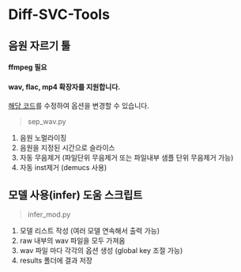# Diff-SVC-Tools

## 음원 자르기 툴
#### ffmpeg 필요
#### wav, flac, mp4 확장자를 지원합니다.

[해당 코드](https://github.com/Kor-SVS/Diff-SVC-Tools/blob/702680cff85765184d0c6903c46bd3a7a1f087af/sep_wav.py#L273-L277)를 수정하여 옵션을 변경할 수 있습니다.

> sep_wav.py

  1. 음원 노멀라이징
  2. 음원을 지정된 시간으로 슬라이스
  3. 자동 무음제거 (파일단위 무음제거 또는 파일내부 샘플 단위 무음제거 가능)
  4. 자동 inst제거 (demucs 사용)

## 모델 사용(infer) 도움 스크립트

> infer_mod.py

  1. 모델 리스트 작성 (여러 모델 연속해서 출력 가능)
  2. raw 내부의 wav 파일을 모두 가져옴
  3. wav 파일 마다 각각의 옵션 생성 (global key 조절 가능)
  4. results 폴더에 결과 저장
